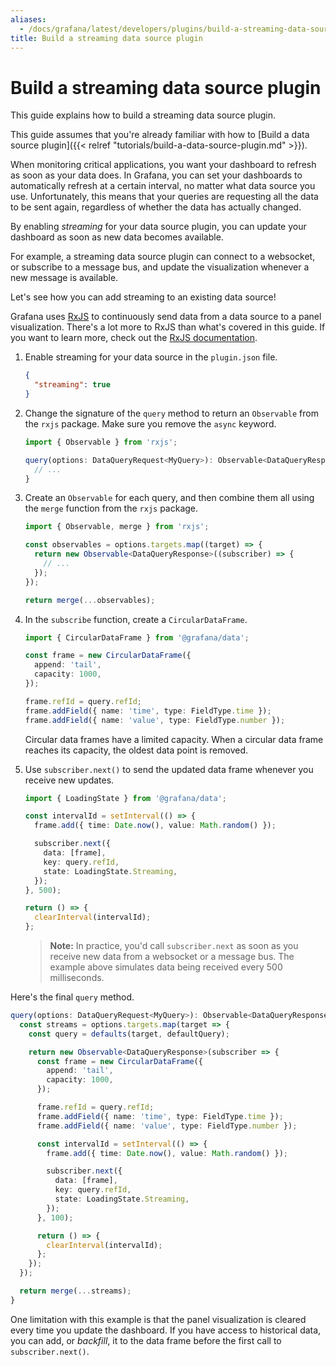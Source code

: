 ```yaml
---
aliases:
  - /docs/grafana/latest/developers/plugins/build-a-streaming-data-source-plugin/
title: Build a streaming data source plugin
---
```


# Build a streaming data source plugin

This guide explains how to build a streaming data source plugin.

This guide assumes that you're already familiar with how to [Build a data source plugin]({{< relref "tutorials/build-a-data-source-plugin.md" >}}).

When monitoring critical applications, you want your dashboard to refresh as soon as your data does. In Grafana, you can set your dashboards to automatically refresh at a certain interval, no matter what data source you use. Unfortunately, this means that your queries are requesting all the data to be sent again, regardless of whether the data has actually changed.

By enabling _streaming_ for your data source plugin, you can update your dashboard as soon as new data becomes available.

For example, a streaming data source plugin can connect to a websocket, or subscribe to a message bus, and update the visualization whenever a new message is available.

Let's see how you can add streaming to an existing data source!

Grafana uses [RxJS](https://rxjs.dev/) to continuously send data from a data source to a panel visualization. There's a lot more to RxJS than what's covered in this guide. If you want to learn more, check out the [RxJS documentation](https://rxjs.dev/guide/overview).

1. Enable streaming for your data source in the `plugin.json` file.

   ```json
   {
     "streaming": true
   }
   ```

1. Change the signature of the `query` method to return an `Observable` from the `rxjs` package. Make sure you remove the `async` keyword.

   ```ts
   import { Observable } from 'rxjs';
   ```

   ```ts
   query(options: DataQueryRequest<MyQuery>): Observable<DataQueryResponse> {
     // ...
   }
   ```

1. Create an `Observable` for each query, and then combine them all using the `merge` function from the `rxjs` package.

   ```ts
   import { Observable, merge } from 'rxjs';
   ```

   ```ts
   const observables = options.targets.map((target) => {
     return new Observable<DataQueryResponse>((subscriber) => {
       // ...
     });
   });

   return merge(...observables);
   ```

1. In the `subscribe` function, create a `CircularDataFrame`.

   ```ts
   import { CircularDataFrame } from '@grafana/data';
   ```

   ```ts
   const frame = new CircularDataFrame({
     append: 'tail',
     capacity: 1000,
   });

   frame.refId = query.refId;
   frame.addField({ name: 'time', type: FieldType.time });
   frame.addField({ name: 'value', type: FieldType.number });
   ```

   Circular data frames have a limited capacity. When a circular data frame reaches its capacity, the oldest data point is removed.

1. Use `subscriber.next()` to send the updated data frame whenever you receive new updates.

   ```ts
   import { LoadingState } from '@grafana/data';
   ```

   ```ts
   const intervalId = setInterval(() => {
     frame.add({ time: Date.now(), value: Math.random() });

     subscriber.next({
       data: [frame],
       key: query.refId,
       state: LoadingState.Streaming,
     });
   }, 500);

   return () => {
     clearInterval(intervalId);
   };
   ```

   > **Note:** In practice, you'd call `subscriber.next` as soon as you receive new data from a websocket or a message bus. The example above simulates data being received every 500 milliseconds.

Here's the final `query` method.

```ts
query(options: DataQueryRequest<MyQuery>): Observable<DataQueryResponse> {
  const streams = options.targets.map(target => {
    const query = defaults(target, defaultQuery);

    return new Observable<DataQueryResponse>(subscriber => {
      const frame = new CircularDataFrame({
        append: 'tail',
        capacity: 1000,
      });

      frame.refId = query.refId;
      frame.addField({ name: 'time', type: FieldType.time });
      frame.addField({ name: 'value', type: FieldType.number });

      const intervalId = setInterval(() => {
        frame.add({ time: Date.now(), value: Math.random() });

        subscriber.next({
          data: [frame],
          key: query.refId,
          state: LoadingState.Streaming,
        });
      }, 100);

      return () => {
        clearInterval(intervalId);
      };
    });
  });

  return merge(...streams);
}
```

One limitation with this example is that the panel visualization is cleared every time you update the dashboard. If you have access to historical data, you can add, or _backfill_, it to the data frame before the first call to `subscriber.next()`.

